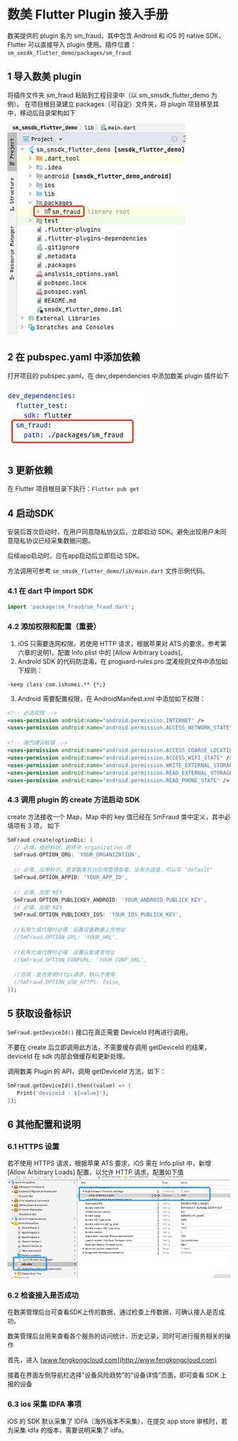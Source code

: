 # 数美 Flutter Plugin 接入手册

数美提供的 plugin 名为 sm_fraud，其中包含 Android 和 iOS 的 native SDK，Flutter 可以直接导入 plugin 使用。插件位置：`sm_smsdk_flutter_demo/packages/sm_fraud`

## 1 导入数美 plugin

将插件文件夹 sm_fraud 粘贴到工程目录中（以 sm_smsdk_flutter_demo 为例）。
在项目根目录建立 packages（可自定）文件夹，将 plugin 项目移至其中，移动后目录架构如下

![image-20220831104823655](./res/image-20220831104823655.png)

## 2 在 pubspec.yaml 中添加依赖

打开项目的 pubspec.yaml，在 dev_dependencies 中添加数美 plugin 插件如下

![](./res/clip_image002.png)


## 3 更新依赖

在 Flutter 项目根目录下执行：`Flutter pub get`

## 4 启动SDK

安装后首次启动时，在用户同意隐私协议后，立即启动 SDK。避免出现用户未同意隐私协议已经采集数据问题。

后续app启动时，应在app启动后立即启动 SDK。

方法调用可参考 `sm_smsdk_flutter_demo/lib/main.dart` 文件示例代码。

### 4.1 在 dart 中 import SDK

```dart
import 'package:sm_fraud/sm_fraud.dart';
```

### 4.2 添加权限和配置（重要）

1. iOS 只需要连网权限，若使用 HTTP 请求，根据苹果对 ATS 的要求，参考第六章的说明1，配置 Info.plist 中的 [Allow Arbitrary Loads]。
2. Android SDK 的代码防混淆，在 proguard-rules.pro 混淆规则文件中添加如下规则：

```
-keep class com.ishumei.** {*;}
```

3. Android 需要配置权限，在 AndroidManifest.xml 中添加如下权限：

```xml
<!-- 必选权限 -->
<uses-permission android:name="android.permission.INTERNET" />
<uses-permission android:name="android.permission.ACCESS_NETWORK_STATE"/>

<!-- 强烈建议权限 -->
<uses-permission android:name="android.permission.ACCESS_COARSE_LOCATION" />
<uses-permission android:name="android.permission.ACCESS_WIFI_STATE" />
<uses-permission android:name="android.permission.WRITE_EXTERNAL_STORAGE" />
<uses-permission android:name="android.permission.READ_EXTERNAL_STORAGE"/>
<uses-permission android:name="android.permission.READ_PHONE_STATE" />
```

### 4.3 调用 plugin 的 create 方法启动 SDK

create 方法接收一个 Map，Map 中的 key 值已经在 SmFraud 类中定义，其中必填项有 3 项， 如下

```dart
SmFraud.create(optionDic: { 
  // 必填，组织标识，邮件中 organization 项 
  SmFraud.OPTION_ORG: 'YOUR_ORGANIZATION', 

  // 必填，应用标识，登录数美后台应用管理查看，没有合适值，可以写 "default"
  SmFraud.OPTION_APPID: 'YOUR_APP_ID', 

  // 必填，加密 KEY
  SmFraud.OPTION_PUBLICKEY_ANDROID: 'YOUR_ANDROID_PUBLICK_KEY', 
  // 必填，加密 KEY
  SmFraud.OPTION_PUBLICKEY_IOS: 'YOUR_IOS_PUBLICK_KEY', 

  //私有化或代理时必填：设置设备数据上传地址
  //SmFraud.OPTION_URL: 'YOUR_URL', 

  //私有化或代理时必填：设置云配请求地址
  //SmFraud.OPTION_CONFURL: 'YOUR_CONF_URL', 

  //选填：是否使用https请求，默认不使用 
  //SmFraud.OPTION_USE_HTTPS: false,  
}); 
```

## 5 获取设备标识

`SmFraud.getDeviceId()` 接口在真正需要 DeviceId 时再进行调用。

不要在 create 后立即调用此方法，不需要缓存调用 getDeviceId 的结果，deviceId 在 sdk 内部会做缓存和更新处理。

调用数美 Plugin 的 API，调用 getDeviceId 方法，如下：

```dart
SmFraud.getDeviceId().then((value) => { 
   Print('deviceid : ${value}');
}); 
```



## 6 其他配置和说明

### 6.1 HTTPS 设置

若不使用 HTTPS 请求，根据苹果 ATS 要求，iOS 需在 Info.plist 中，新增 [Allow Arbitrary Loads] 配置，以允许 HTTP 请求，配置如下值
![图片6](./res/clip_image003.png)


### 6.2 检查接入是否成功 

在数美管理后台可查看SDK上传的数据，通过检查上传数据，可确认接入是否成功。

数美管理后台用来查看各个服务的访问统计、历史记录，同时可进行服务相关的操作

首先，进入 [www.fengkongcloud.com](http://www.fengkongcloud.com)

接着在界面左侧导航栏选择”设备风险趋势”的“设备详情”页面，即可查看 SDK 上报的设备

### 6.3 ios 采集 IDFA 事项

iOS 的 SDK 默认采集了 IDFA（海外版本不采集），在提交 app store 审核时，若为采集 idfa 的版本，需要说明采集了 idfa。
